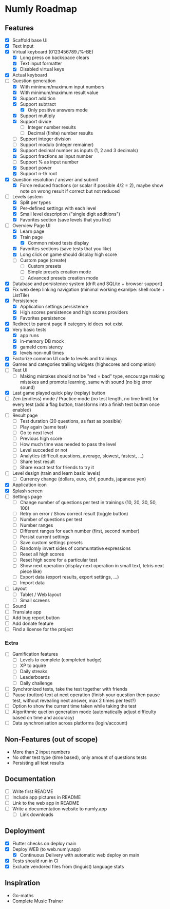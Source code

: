 # Numly Roadmap

## Features

- [X] Scaffold base UI
- [X] Text input
- [X] Virtual keyboard (0123456789./%-BE)
    - [X] Long press on backspace clears
    - [X] Text input formatter
    - [X] Disabled virtual keys
- [X] Actual keyboard
- [ ] Question generation
    - [X] With minimum/maximum input numbers
    - [X] With minimum/maximum result value
    - [X] Support addition
    - [X] Support subtract
        - [X] Only positive answers mode
    - [X] Support multiply
    - [X] Support divide
        - [ ] Integer number results
        - [ ] Decimal (finite) number results
    - [ ] Support integer division
    - [ ] Support modulo (integer remainer)
    - [X] Support decimal number as inputs (1, 2 and 3 decimals)
    - [X] Support fractions as input number
    - [ ] Support % as input number
    - [X] Support power
    - [X] Support n-th root
- [X] Question resolution / answer and submit
    - [X] Force reduced fractions (or scalar if possible 4/2 = 2), maybe show note on wrong result if correct but not reduced
- [ ] Levels system
    - [X] Split per types
    - [X] Per-defined settings with each level
    - [X] Small level description ("single digit additions")
    - [X] Favorites section (save levels that you like)
- [ ] Overview Page UI
    - [X] Learn page
    - [X] Train page
        - [X] Common mixed tests display
    - [X] Favorites sections (save tests that you like)
    - [X] Long click on game should display high score
    - [ ] Custom page (create)
        - [ ] Custom presets
        - [ ] Simple presets creation mode
        - [ ] Advanced presets creation mode
- [X] Database and persistence system (drift and SQLite + browser support)
- [X] Fix web deep linking navigation (minimal working examlpe: shell route + ListTile)
- [X] Persistence
    - [X] Application settings persistence
    - [X] High scores persistence and high scores providers
    - [X] Favorites persistence
- [X] Redirect to parent page if category id does not exist
- [X] Very basic tests
    - [X] app runs
    - [X] in-memory DB mock
    - [X] gameId consistency
    - [X] levels non-null times
- [X] Factorize common UI code to levels and trainings
- [X] Games and categories trailing widgets (highscores and completion)
- [ ] Test UI
    - [ ] Making mistakes should not be "red = bad" type, encourage making mistakes and promote learning, same with sound (no big error sound)
- [X] Last game played quick play (replay) button
- [ ] Zen (endless) mode / Practice mode (no test length, no time limit) for every test (add a flag button, transforms into a finish test button once enabled)
- [ ] Result page
    - [ ] Test duration (20 questions, as fast as possible)
    - [ ] Play again (same test)
    - [ ] Go to next level
    - [ ] Previous high score
    - [ ] How much time was needed to pass the level
    - [ ] Level succeded or not
    - [ ] Analytics (difficult questions, average, slowest, fastest, ...)
    - [ ] Share test result
    - [ ] Share exact test for friends to try it
- [ ] Level design (train and learn basic levels)
    - [ ] Currency change (dollars, euro, chf, pounds, japanese yen)
- [X] Application icon
- [X] Splash screen
- [ ] Settings page
    - [ ] Change number of questions per test in trainings (10, 20, 30, 50, 100)
    - [ ] Retry on error / Show correct result (toggle button)
    - [ ] Number of questions per test
    - [ ] Number ranges
    - [ ] Different ranges for each number (first, second number)
    - [ ] Persist current settings
    - [ ] Save custom settings presets
    - [ ] Randomly invert sides of communtative expressions
    - [ ] Reset all high scores
    - [ ] Reset high score for a particular test
    - [ ] Show next operation (display next operation in small text, tetris next piece like)
    - [ ] Export data (export results, export settings, ...)
    - [ ] Import data
- [ ] Layout
    - [ ] Tablet / Web layout
    - [ ] Small screens
- [ ] Sound
- [ ] Translate app
- [ ] Add bug report button
- [ ] Add donate feature
- [ ] Find a license for the project

### Extra

- [ ] Gamification features
    - [ ] Levels to complete (completed badge)
    - [ ] XP to aquire
    - [ ] Daily streaks
    - [ ] Leaderboards
    - [ ] Daily challenge
- [ ] Synchronized tests, take the test together with friends
- [ ] Pause (button) text at next operation (finish your question then pause test, without revealing next answer, max 2 times per test?)
- [ ] Option to show the current time taken while taking the test
- [ ] Algorithmic quetion generation mode (automatically adjust difficulty based on time and accuracy)
- [ ] Data synchronisation across platforms (login/account)

## Non-Features (out of scope)

- More than 2 input numbers
- No other test type (time based), only amount of questions tests
- Persisting all test results

## Documentation

- [ ] Write first README
- [ ] Include app pictures in README
- [ ] Link to the web app in README
- [ ] Write a documentation website to numly.app
    - [ ] Link downloads

## Deployment

- [X] Flutter checks on deploy main
- [X] Deploy WEB (to web.numly.app)
    - [X] Continuous Delivery with automatic web deploy on main
- [X] Tests should run in CI
- [X] Exclude vendored files from (linguist) language stats

## Inspiration

- Go-maths
- Complete Music Trainer
